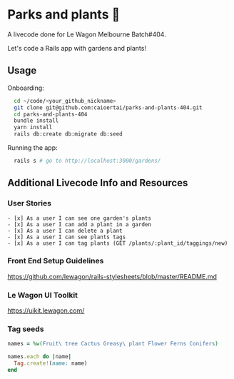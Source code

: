 # Parks and plants 🌴

A livecode done for Le Wagon Melbourne Batch#404.

Let's code a Rails app with gardens and plants!

## Usage
Onboarding:
```bash
  cd ~/code/<your_github_nickname>
  git clone git@github.com:caioertai/parks-and-plants-404.git
  cd parks-and-plants-404
  bundle install
  yarn install
  rails db:create db:migrate db:seed
```
Running the app:
```bash
  rails s # go to http://localhost:3000/gardens/
```

## Additional Livecode Info and Resources

### User Stories

```
- [x] As a user I can see one garden's plants
- [x] As a user I can add a plant in a garden
- [x] As a user I can delete a plant
- [x] As a user I can see plants tags
- [x] As a user I can tag plants (GET /plants/:plant_id/taggings/new)
```

### Front End Setup Guidelines

https://github.com/lewagon/rails-stylesheets/blob/master/README.md

### Le Wagon UI Toolkit

https://uikit.lewagon.com/

### Tag seeds
```ruby
names = %w(Fruit\ tree Cactus Greasy\ plant Flower Ferns Conifers)

names.each do |name|
  Tag.create!(name: name)
end
```
